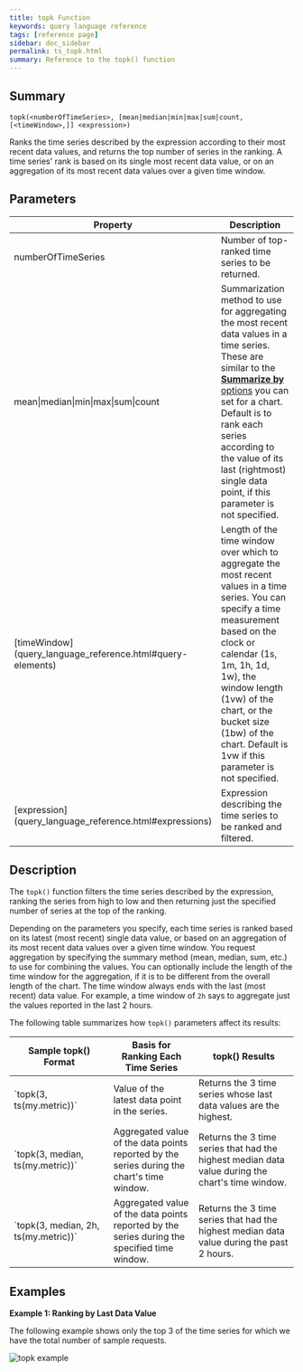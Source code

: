 ```yaml
---
title: topk Function
keywords: query language reference
tags: [reference page]
sidebar: doc_sidebar
permalink: ts_topk.html
summary: Reference to the topk() function
---
```

## Summary
```
topk(<numberOfTimeSeries>, [mean|median|min|max|sum|count, [<timeWindow>,]] <expression>)
```
Ranks the time series described by the expression according to their most recent data values, and returns the top number of series in the ranking. A time series' rank is based on its single most recent data value, or on an aggregation of its most recent data values over a given time window.


## Parameters
<table>
<tbody>
<thead>
<tr><th width="20%">Property</th><th width="80%">Description</th></tr>
</thead>
<tr>
<td>numberOfTimeSeries</td>
<td>Number of top-ranked time series to be returned.  </td></tr>
<tr>
<td>mean&vert;median&vert;min&vert;max&vert;sum&vert;count </td>
<td>Summarization method to use for aggregating the most recent data values in a time series. 
These are similar to the <a href="charts.html#general"><strong>Summarize by</strong> options</a> you can set for a chart.
Default is to rank each series according to the value of its last (rightmost) single data point, if this parameter is not specified.</td>
</tr>
<tr>
<td markdown="span">[timeWindow](query_language_reference.html#query-elements)</td>
<td markdown="span">Length of the time window over which to aggregate the most recent values in a time series. You can specify a time measurement based on the clock or calendar (1s, 1m, 1h, 1d, 1w), the window length (1vw) of the chart, or the bucket size (1bw) of the chart. Default is 1vw if this parameter is not specified.</td></tr>
<tr>
<td markdown="span"> [expression](query_language_reference.html#expressions)</td>
<td>Expression describing the time series to be ranked and filtered.</td>
</tr>
</tbody>
</table>

## Description

The `topk()` function filters the time series described by the expression, ranking the series from high to low and then returning just the specified number of series at the top of the ranking. 

Depending on the parameters you specify, each time series is ranked based on its latest (most recent) single data value, or based on an aggregation of its most recent data values over a given time window. You request aggregation by specifying the summary method (mean, median, sum, etc.) to use for combining the values. You can optionally include the length of the time window for the aggregation, if it is to be different from the overall length of the chart. The time window always ends with the last (most recent) data value. For example, a time window of `2h` says to aggregate just the values reported in the last 2 hours. 

The following table summarizes how `topk()` parameters affect its results:

<table>
<tbody>
<thead><tr><th width="35%">Sample topk() Format</th> <th width="30%">Basis for Ranking Each Time Series</th> <th width="35%">topk() Results</th></tr>
</thead>
<tr>
<td markdown="span">`topk(3, ts(my.metric))`</td>
<td>Value of the latest data point in the series. </td>
<td>Returns the 3 time series whose last data values are the highest.</td></tr>
<tr>
<td markdown="span">`topk(3, median, ts(my.metric))`</td>
<td>Aggregated value of the data points reported by the series during the chart's time window.</td>
<td>Returns the 3 time series that had the highest median data value during the chart's time window.</td></tr>

<tr>
<td markdown="span">`topk(3, median, 2h, ts(my.metric))`</td>
<td>Aggregated value of the data points reported by the series during the specified time window. </td>
<td>Returns the 3 time series that had the highest median data value during the past 2 hours.</td></tr>
</tbody>
</table>


## Examples

**Example 1: Ranking by Last Data Value** 

<!--- The following example returns the 3 time series whose latest data point reported the highest number of failures:

```topk(3, ts(~sample.requests.failures.num))``` --->

The following example shows only the top 3 of the time series for which we have the total number of sample requests.

![topk example](images/ts_topk.png)

<!---
**Example 2: Ranking by Data Values Aggregated Over the Chart** 

The following query returns the 3 time series that accumulated the most failures across the entire chart. The results might change if you change the chart's time window.

  ```topk(3, sum, ts(~sample.requests.failures.num))```

**Example 3: Ranking by Data Values Aggregated Over a Shorter Time Window** 

The following query returns the 3 time series that reported the single highest number of failures during the last 2 hours. 

  ```topk(3, max, 2h, ts(~sample.requests.failures.num))```
--->
